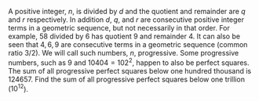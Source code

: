 A positive integer, $n$, is divided by $d$ and the quotient and remainder are $q$ and $r$ respectively. In addition $d$, $q$, and $r$ are consecutive positive integer terms in a geometric sequence, but not necessarily in that order.
For example, $58$ divided by $6$ has quotient $9$ and remainder $4$. It can also be seen that $4, 6, 9$ are consecutive terms in a geometric sequence (common ratio $3/2$).
We will call such numbers, $n$, progressive.
Some progressive numbers, such as $9$ and $10404 = 102^2$, happen to also be perfect squares. The sum of all progressive perfect squares below one hundred thousand is $124657$.
Find the sum of all progressive perfect squares below one trillion ($10^{12}$).